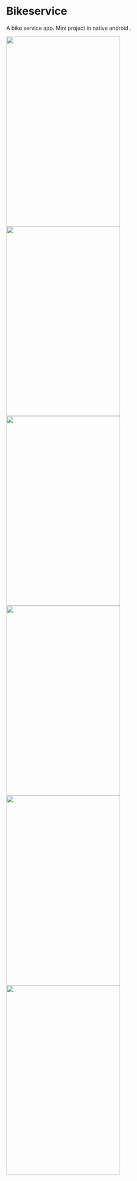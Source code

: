 # Bikeservice
A bike service app. Mini project in native android .

<img src="screenshots/Screenshot_20201119_211755.png" width=300 height=500 />  <img src="screenshots/Screenshot_20201119_211830.png" width=300 height=500 />
<img src="screenshots/Screenshot_20201119_211842.png" width=300 height=500 />  <img src="screenshots/Screenshot_20201119_211857.png" width=300 height=500 />
<img src="screenshots/Screenshot_20201119_211901.png" width=300 height=500 />  <img src="screenshots/Screenshot_20201119_212025.png" width=300 height=500 />

